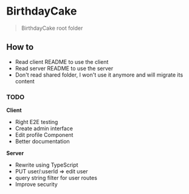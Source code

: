 # BirthdayCake

> BirthdayCake root folder

## How to
* Read client README to use the client
* Read server README to use the server
* Don't read shared folder, I won't use it anymore and will migrate its content

### TODO

**Client**
* Right E2E testing
* Create admin interface
* Edit profile Component
* Better documentation

**Server**
* Rewrite using TypeScript
* PUT user/:userId => edit user
* query string filter for user routes
* Improve security
